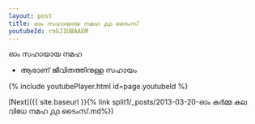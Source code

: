```yaml
---
layout: post
title: ഓം സഹായായ നമഹ ൧൧ ടൈംസ്
youtubeId: rnGJ1UBAAEM
---
```

 
 
 ഓം സഹായായ നമഹ 
 
 -  ആരാണ് ജീവിതത്തിനുള്ള സഹായം 
 
  
 
  
 
 
 
 
 
 


{% include youtubePlayer.html id=page.youtubeId %}
 
[Next]({{ site.baseurl }}{% link  split1/_posts/2013-03-20-ഓം കർമ്മ കല വിധേ നമഹ ൧൧ ടൈംസ്.md%})
 
